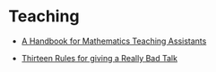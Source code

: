 # Teaching

* [A Handbook for Mathematics Teaching Assistants](https://www.maa.org/programs/students/student-resources/a-handbook-for-mathematics-teaching-assistants)

* [Thirteen Rules for giving a Really Bad Talk](http://statweb.stanford.edu/~ckirby/brad/other/2013ThirteenRules.pdf)
